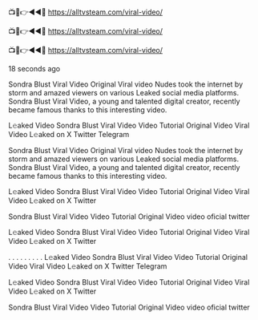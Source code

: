
📺📱👉◄◄🔴  https://alltvsteam.com/viral-video/

📺📱👉◄◄🔴  https://alltvsteam.com/viral-video/

📺📱👉◄◄🔴  https://alltvsteam.com/viral-video/

18 seconds ago

Sondra Blust Viral Video Original Viral video Nudes took the internet by storm and amazed viewers on various Leaked social media platforms. Sondra Blust Viral Video, a young and talented digital creator, recently became famous thanks to this interesting video.

L𝚎aked Video Sondra Blust Viral Video Video Tutorial Original Video Viral Video L𝚎aked on X Twitter Telegram

Sondra Blust Viral Video Original Viral video Nudes took the internet by storm and amazed viewers on various Leaked social media platforms. Sondra Blust Viral Video, a young and talented digital creator, recently became famous thanks to this interesting video.

L𝚎aked Video Sondra Blust Viral Video Video Tutorial Original Video Viral Video L𝚎aked on X Twitter

Sondra Blust Viral Video Video Tutorial Original Video video oficial twitter

L𝚎aked Video Sondra Blust Viral Video Video Tutorial Original Video Viral Video L𝚎aked on X Twitter

. . . . . . . . . L𝚎aked Video Sondra Blust Viral Video Video Tutorial Original Video Viral Video L𝚎aked on X Twitter Telegram

L𝚎aked Video Sondra Blust Viral Video Video Tutorial Original Video Viral Video L𝚎aked on X Twitter

Sondra Blust Viral Video Video Tutorial Original Video video oficial twitter
